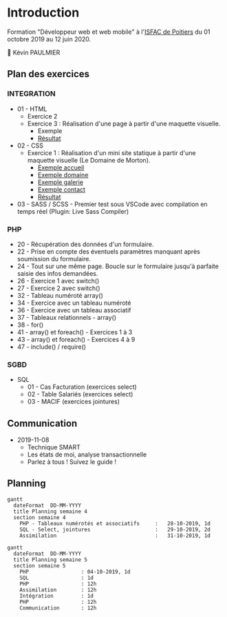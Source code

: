 # Introduction

Formation "Développeur web et web mobile" à l'[ISFAC de Poitiers](https://www.formation-isfac.com) du 01 octobre 2019 au 12 juin 2020.

:boy: Kévin PAULMIER

## Plan des exercices

### INTEGRATION

* 01 - HTML
  * Exercice 2
  * Exercice 3 : Réalisation d'une page à partir d'une maquette visuelle.
    * Exemple
    * [Résultat](https://kevid.gitlab.io/isfac-formation-wd/integration/01-html/exercice-3/exercice-3-optimized/index.html)
* 02 -  CSS
  * Exercice 1 : Réalisation d'un mini site statique à partir d'une maquette visuelle (Le Domaine de Morton).
    * [Exemple accueil](https://kevid.gitlab.io/isfac-formation-wd/integration/02-css/exercice-1/example/accueil.png)
    * [Exemple domaine](https://kevid.gitlab.io/isfac-formation-wd/integration/02-css/exercice-1/example/domaine.png)
    * [Exemple galerie](https://kevid.gitlab.io/isfac-formation-wd/integration/02-css/exercice-1/example/galerie.png)
    * [Exemple contact](https://kevid.gitlab.io/isfac-formation-wd/integration/02-css/exercice-1/example/contact.png)
    * [Résultat](https://kevid.gitlab.io/isfac-formation-wd/integration/02-css/exercice-1/index.html)
* 03 - SASS / SCSS - Premier test sous VSCode avec compilation en temps réel (Plugin: Live Sass Compiler)

### PHP

* 20 - Récupération des données d'un formulaire.
* 22 - Prise en compte des éventuels paramètres manquant après soumission du formulaire.
* 24 - Tout sur une même page. Boucle sur le formulaire jusqu'à parfaite saisie des infos demandées.
* 26 - Exercice 1 avec switch()
* 27 - Exercice 2 avec switch()
* 32 - Tableau numéroté array()
* 34 - Exercice avec un tableau numéroté
* 36 - Exercice avec un tableau associatif
* 37 - Tableaux relationnels - array()
* 38 - for()
* 41 - array() et foreach() - Exercices 1 à 3
* 43 - array() et foreach() - Exercices 4 à 9
* 47 - include() / require()

### SGBD

* SQL
  * 01 - Cas Facturation (exercices select)
  * 02 - Table Salariés (exercices select)
  * 03 - MACIF (exercices jointures)

## Communication

* 2019-11-08
  * Technique SMART
  * Les états de moi, analyse transactionnelle
  * Parlez à tous ! Suivez le guide !

## Planning

```mermaid
gantt
  dateFormat  DD-MM-YYYY
  title Planning semaine 4
  section semaine 4
    PHP - Tableaux numérotés et associatifs     :   28-10-2019, 1d
    SQL - Select, jointures                     :   29-10-2019, 2d
    Assimilation                                :   31-10-2019, 1d
```

```mermaid
gantt
  dateFormat  DD-MM-YYYY
  title Planning semaine 5
  section semaine 5
    PHP                 : 04-10-2019, 1d
    SQL                 : 1d
    PHP                 : 12h
    Assimilation        : 12h
    Intégration         : 1d
    PHP                 : 12h
    Communication       : 12h
```
